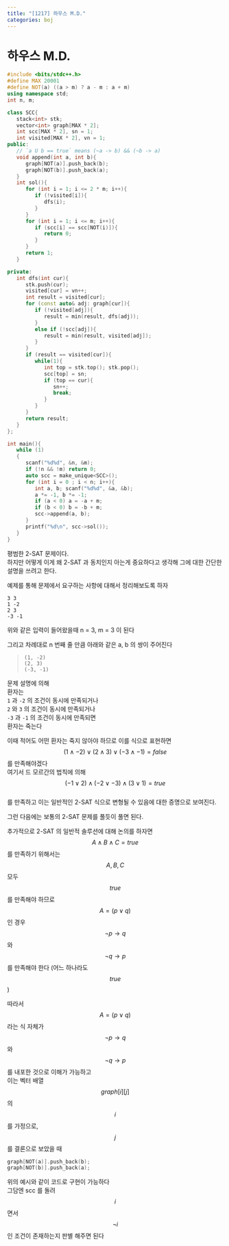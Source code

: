 ```yaml
---
title: "[1217] 하우스 M.D."
categories: boj
---
```


# 하우스 M.D.

```c++
#include <bits/stdc++.h>
#define MAX 20001
#define NOT(a) ((a > m) ? a - m : a + m)
using namespace std;
int n, m;

class SCC{
   stack<int> stk;
   vector<int> graph[MAX * 2];
   int scc[MAX * 2], sn = 1;
   int visited[MAX * 2], vn = 1;
public:
   // `a U b == true` means (~a -> b) && (~b -> a)
   void append(int a, int b){
      graph[NOT(a)].push_back(b);
      graph[NOT(b)].push_back(a);
   }
   int sol(){
      for (int i = 1; i <= 2 * m; i++){
         if (!visited[i]){
            dfs(i);
         }
      }
      for (int i = 1; i <= m; i++){
         if (scc[i] == scc[NOT(i)]){
            return 0;
         }
      }
      return 1;
   }

private:
   int dfs(int cur){
      stk.push(cur);
      visited[cur] = vn++;
      int result = visited[cur];
      for (const auto& adj: graph[cur]){
         if (!visited[adj]){
            result = min(result, dfs(adj));
         }
         else if (!scc[adj]){
            result = min(result, visited[adj]);
         }
      }
      if (result == visited[cur]){
         while(1){
            int top = stk.top(); stk.pop();
            scc[top] = sn;
            if (top == cur){
               sn++;
               break;
            }
         }
      }
      return result;
   }
};

int main(){
   while (1)
   {
      scanf("%d%d", &n, &m);
      if (!n && !m) return 0;
      auto scc = make_unique<SCC>();
      for (int i = 0 ; i < n; i++){
         int a, b; scanf("%d%d", &a, &b);
         a *= -1, b *= -1;
         if (a < 0) a = -a + m;
         if (b < 0) b = -b + m;
         scc->append(a, b);
      }
      printf("%d\n", scc->sol());
   }
}
```

평범한 2-SAT 문제이다.  
하지만 어떻게 이게 왜 2-SAT 과 동치인지 아는게 중요하다고 생각해 그에 대한 간단한 설명을 쓰려고 한다.

예제를 통해 문제에서 요구하는 사항에 대해서 정리해보도록 하자

```
3 3
1 -2
2 3
-3 -1
```

위와 같은 입력이 들어왔을때 n = 3, m = 3 이 된다

그리고 차례대로 n 번째 줄 만큼 아래와 같은 a, b 의 쌍이 주어진다

> `(1, -2)`  
> `(2, 3)`  
> `(-3, -1)`

문제 설명에 의해  
환자는  
`1` 과 `-2` 의 조건이 동시에 만족되거나  
`2` 와 `3` 의 조건이 동시에 만족되거나  
`-3` 과 `-1` 의 조건이 동시에 만족되면  
환자는 죽는다

이때 적어도 어떤 환자는 죽지 않아야 하므로 이를 식으로 표현하면  
$$(1\wedge-2)\vee(2\wedge3)\vee(-3\wedge-1) = false$$
를 만족해야겠다  
여기서 드 모르간의 법칙에 의해  
$$(-1\vee2)\wedge(-2\vee-3)\wedge(3\vee1) = true$$  
를 만족하고
이는 일반적인 2-SAT 식으로 변형될 수 있음에 대한 증명으로 보여진다.

그런 다음에는 보통의 2-SAT 문제를 풀듯이 풀면 된다.

추가적으로 2-SAT 의 일반적 솔루션에 대해 논의를 하자면  
$$A\wedge B\wedge C = true$$ 를 만족하기 위해서는 $$A, B, C$$ 모두 $$true$$ 를 만족해야 하므로  
$$A = (p \vee q)$$ 인 경우 $$\neg{p} \rightarrow q$$ 와 $$\neg{q} \rightarrow p$$ 를 만족해야 한다 (어느 하나라도 $$true$$)

따라서 $$A = (p \vee q)$$ 라는 식 자체가 $$\neg{p} \rightarrow q$$ 와 $$\neg{q} \rightarrow p$$ 를 내포한 것으로 이해가 가능하고  
이는 벡터 배열 $$graph[i][j]$$ 의 $$i$$를 가정으로, $$j$$를 결론으로 보았을 때

```c++
graph[NOT(a)].push_back(b);
graph[NOT(b)].push_back(a);
```

위의 예시와 같이 코드로 구현이 가능하다  
그담엔 scc 를 돌려 $$i$$ 면서 $$\neg{i}$$ 인 조건이 존재하는지 판별 해주면 된다
